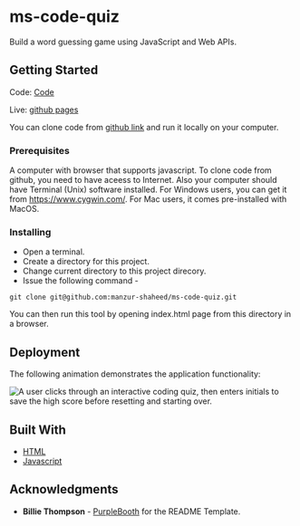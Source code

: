 # ms-code-quiz
Build a word guessing game using JavaScript and Web APIs.

## Getting Started
Code: [Code](https://github.com/manzur-shaheed/ms-code-quiz)

Live: [github pages](https://manzur-shaheed.github.io/ms-code-quiz/)

You can clone code from [github link](https://github.com/manzur-shaheed/ms-code-quiz) and run it locally on your computer.

### Prerequisites

A computer with browser that supports javascript. To clone code from github, you need to have aceess to Internet. Also your computer should have Terminal (Unix) software installed. For Windows users, you can get it from https://www.cygwin.com/. For Mac users, it comes pre-installed with MacOS. 

### Installing

- Open a terminal.  
- Create a directory for this project.
- Change current directory to this project direcory.
- Issue the following command -

```
git clone git@github.com:manzur-shaheed/ms-code-quiz.git
```
You can then run this tool by opening index.html page from this directory in a browser.

## Deployment

The following animation demonstrates the application functionality:

![A user clicks through an interactive coding quiz, then enters initials to save the high score before resetting and starting over.](./assets/images/ms-code-quiz.gif)



## Built With

* [HTML](https://developer.mozilla.org/en-US/docs/Web/HTML)
* [Javascript](https://developer.mozilla.org/en-US/docs/Web/JavaScript)

## Acknowledgments
* **Billie Thompson** - [PurpleBooth](https://github.com/PurpleBooth) for the README Template.
